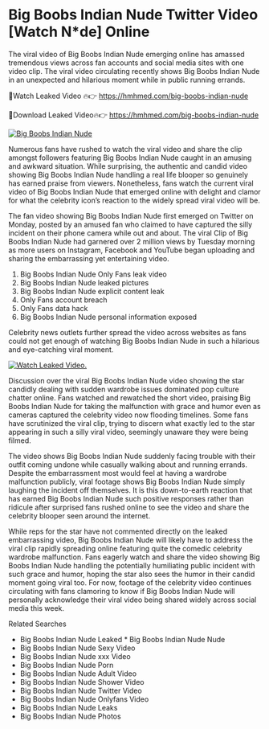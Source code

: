 ﻿# Big Boobs Indian Nude Twitter Video [Watch N*de] Online

The viral video of ﻿Big Boobs Indian Nude emerging online has amassed tremendous views across fan accounts and social media sites with one video clip. The viral video circulating recently shows ﻿Big Boobs Indian Nude in an unexpected and hilarious moment while in public running errands. 

🔴Watch Leaked Video 🔥👉  https://hmhmed.com/big-boobs-indian-nude 

🔴Download Leaked Video🔥👉  https://hmhmed.com/big-boobs-indian-nude 

[![Big Boobs Indian Nude](https://i.imgur.com/dJHk4Zq.gif)](https://hmhmed.com/big-boobs-indian-nude)

Numerous fans have rushed to watch the viral video and share the clip amongst followers featuring ﻿Big Boobs Indian Nude caught in an amusing and awkward situation. While surprising, the authentic and candid video showing ﻿Big Boobs Indian Nude handling a real life blooper so genuinely has earned praise from viewers. Nonetheless, fans watch the current viral video of ﻿Big Boobs Indian Nude that emerged online with delight and clamor for what the celebrity icon’s reaction to the widely spread viral video will be.

The fan video showing ﻿Big Boobs Indian Nude first emerged on Twitter on Monday, posted by an amused fan who claimed to have captured the silly incident on their phone camera while out and about. The viral Clip of ﻿Big Boobs Indian Nude had garnered over 2 million views by Tuesday morning as more users on Instagram, Facebook and YouTube began uploading and sharing the embarrassing yet entertaining video. 

1. ﻿Big Boobs Indian Nude Only Fans leak video
2. ﻿Big Boobs Indian Nude leaked pictures
3. ﻿Big Boobs Indian Nude explicit content leak
4. Only Fans account breach
5. Only Fans data hack
6. ﻿Big Boobs Indian Nude personal information exposed

Celebrity news outlets further spread the video across websites as fans could not get enough of watching ﻿Big Boobs Indian Nude in such a hilarious and eye-catching viral moment. 

[![Watch Leaked Video.](https://miro.medium.com/v2/resize:fit:828/format:webp/1*cilzJN44JGOrTw9NJCrNHA.gif "Watch Leaked Video")](https://hmhmed.com/big-boobs-indian-nude)

Discussion over the viral ﻿Big Boobs Indian Nude video showing the star candidly dealing with sudden wardrobe issues dominated pop culture chatter online. Fans watched and rewatched the short video, praising ﻿Big Boobs Indian Nude for taking the malfunction with grace and humor even as cameras captured the celebrity video now flooding timelines. Some fans have scrutinized the viral clip, trying to discern what exactly led to the star appearing in such a silly viral video, seemingly unaware they were being filmed.

The video shows ﻿Big Boobs Indian Nude suddenly facing trouble with their outfit coming undone while casually walking about and running errands. Despite the embarrassment most would feel at having a wardrobe malfunction publicly, viral footage shows ﻿Big Boobs Indian Nude simply laughing the incident off themselves. It is this down-to-earth reaction that has earned ﻿Big Boobs Indian Nude such positive responses rather than ridicule after surprised fans rushed online to see the video and share the celebrity blooper seen around the internet.  

While reps for the star have not commented directly on the leaked embarrassing video, ﻿Big Boobs Indian Nude will likely have to address the viral clip rapidly spreading online featuring quite the comedic celebrity wardrobe malfunction. Fans eagerly watch and share the video showing ﻿Big Boobs Indian Nude handling the potentially humiliating public incident with such grace and humor, hoping the star also sees the humor in their candid moment going viral too. For now, footage of the celebrity video continues circulating with fans clamoring to know if ﻿Big Boobs Indian Nude will personally acknowledge their viral video being shared widely across social media this week.

Related Searches
* ﻿Big Boobs Indian Nude Leaked
﻿* Big Boobs Indian Nude Nude
* ﻿Big Boobs Indian Nude Sexy Video
* ﻿Big Boobs Indian Nude xxx Video
* ﻿Big Boobs Indian Nude Porn
* ﻿Big Boobs Indian Nude Adult Video
* ﻿Big Boobs Indian Nude Shower Video
* ﻿Big Boobs Indian Nude Twitter Video
* ﻿Big Boobs Indian Nude Onlyfans Video
* ﻿Big Boobs Indian Nude Leaks
* ﻿Big Boobs Indian Nude Photos